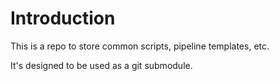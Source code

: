 # Introduction 
This is a repo to store common scripts, pipeline templates, etc.

It's designed to be used as a git submodule.